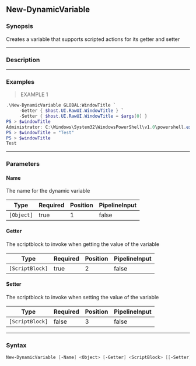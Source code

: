 New-DynamicVariable
-------------------

### Synopsis
Creates a variable that supports scripted actions for its getter and setter

---

### Description

---

### Examples
> EXAMPLE 1

```PowerShell
.\New-DynamicVariable GLOBAL:WindowTitle `
     -Getter { $host.UI.RawUI.WindowTitle } `
     -Setter { $host.UI.RawUI.WindowTitle = $args[0] }
PS > $windowTitle
Administrator: C:\Windows\System32\WindowsPowerShell\v1.0\powershell.exe
PS > $windowTitle = "Test"
PS > $windowTitle
Test
```

---

### Parameters
#### **Name**
The name for the dynamic variable

|Type      |Required|Position|PipelineInput|
|----------|--------|--------|-------------|
|`[Object]`|true    |1       |false        |

#### **Getter**
The scriptblock to invoke when getting the value of the variable

|Type           |Required|Position|PipelineInput|
|---------------|--------|--------|-------------|
|`[ScriptBlock]`|true    |2       |false        |

#### **Setter**
The scriptblock to invoke when setting the value of the variable

|Type           |Required|Position|PipelineInput|
|---------------|--------|--------|-------------|
|`[ScriptBlock]`|false   |3       |false        |

---

### Syntax
```PowerShell
New-DynamicVariable [-Name] <Object> [-Getter] <ScriptBlock> [[-Setter] <ScriptBlock>] [<CommonParameters>]
```
